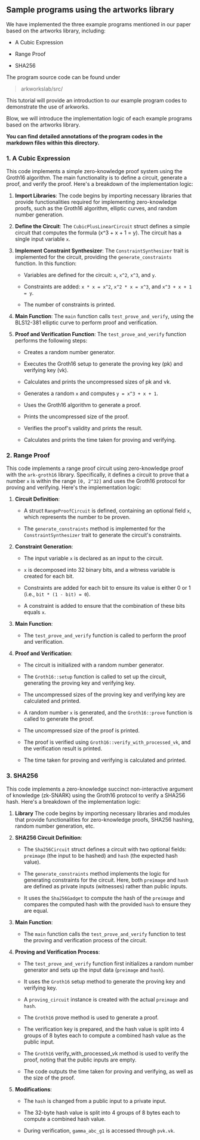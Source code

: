 ## Sample programs using the artworks library

We have implemented the three example programs mentioned in our paper based on the artworks library, including:

* A Cubic Expression

* Range Proof

* SHA256

The program source code can be found under

> arkworkslab/src/

This tutorial will provide an introduction to our example program codes to demonstrate the use of arkworks.

Blow, we will introduce the implementation logic of each example programs based on the artworks library.&#x20;

**You can find detailed annotations of the program codes in the markdown files within this directory.**

### 1. A Cubic Expression

This code implements a simple zero-knowledge proof system using the Groth16 algorithm. The main functionality is to define a circuit, generate a proof, and verify the proof. Here's a breakdown of the implementation logic:

1. **Import Libraries**: The code begins by importing necessary libraries that provide functionalities required for implementing zero-knowledge proofs, such as the Groth16 algorithm, elliptic curves, and random number generation.

2. **Define the Circuit**: The `CubicPlusLinearCircuit` struct defines a simple circuit that computes the formula (x^3 + x + 1 = y). The circuit has a single input variable `x`.

3. **Implement Constraint Synthesizer**: The `ConstraintSynthesizer` trait is implemented for the circuit, providing the `generate_constraints` function. In this function:

   * Variables are defined for the circuit: `x`, `x^2`, `x^3`, and `y`.

   * Constraints are added: `x * x = x^2`, `x^2 * x = x^3`, and `x^3 + x + 1 = y`.

   * The number of constraints is printed.

4. **Main Function**: The `main` function calls `test_prove_and_verify`, using the BLS12-381 elliptic curve to perform proof and verification.

5. **Proof and Verification Function**: The `test_prove_and_verify` function performs the following steps:

   * Creates a random number generator.

   * Executes the Groth16 setup to generate the proving key (pk) and verifying key (vk).

   * Calculates and prints the uncompressed sizes of pk and vk.

   * Generates a random `x` and computes `y = x^3 + x + 1`.

   * Uses the Groth16 algorithm to generate a proof.

   * Prints the uncompressed size of the proof.

   * Verifies the proof's validity and prints the result.

   * Calculates and prints the time taken for proving and verifying.

### 2. Range Proof

This code implements a range proof circuit using zero-knowledge proof with the `ark-groth16` library. Specifically, it defines a circuit to prove that a number `x` is within the range `[0, 2^32]` and uses the Groth16 protocol for proving and verifying. Here's the implementation logic:

1. **Circuit Definition**:

   * A struct `RangeProofCircuit` is defined, containing an optional field `x`, which represents the number to be proven.

   * The `generate_constraints` method is implemented for the `ConstraintSynthesizer` trait to generate the circuit's constraints.

2. **Constraint Generation**:

   * The input variable `x` is declared as an input to the circuit.

   * `x` is decomposed into 32 binary bits, and a witness variable is created for each bit.

   * Constraints are added for each bit to ensure its value is either 0 or 1 (i.e., `bit * (1 - bit) = 0`).

   * A constraint is added to ensure that the combination of these bits equals `x`.

3. **Main Function**:

   * The `test_prove_and_verify` function is called to perform the proof and verification.

4. **Proof and Verification**:

   * The circuit is initialized with a random number generator.

   * The `Groth16::setup` function is called to set up the circuit, generating the proving key and verifying key.

   * The uncompressed sizes of the proving key and verifying key are calculated and printed.

   * A random number `x` is generated, and the `Groth16::prove` function is called to generate the proof.

   * The uncompressed size of the proof is printed.

   * The proof is verified using `Groth16::verify_with_processed_vk`, and the verification result is printed.

   * The time taken for proving and verifying is calculated and printed.

### 3. SHA256

This code implements a zero-knowledge succinct non-interactive argument of knowledge (zk-SNARK) using the Groth16 protocol to verify a SHA256 hash. Here's a breakdown of the implementation logic:

1. **Library** The code begins by importing necessary libraries and modules that provide functionalities for zero-knowledge proofs, SHA256 hashing, random number generation, etc.

2. **SHA256 Circuit Definition**:

   * The `Sha256Circuit` struct defines a circuit with two optional fields: `preimage` (the input to be hashed) and `hash` (the expected hash value).

   * The `generate_constraints` method implements the logic for generating constraints for the circuit. Here, both `preimage` and `hash` are defined as private inputs (witnesses) rather than public inputs.

   * It uses the `Sha256Gadget` to compute the hash of the `preimage` and compares the computed hash with the provided `hash` to ensure they are equal.

3. **Main Function**:

   * The `main` function calls the `test_prove_and_verify` function to test the proving and verification process of the circuit.

4. **Proving and Verification Process**:

   * The `test_prove_and_verify` function first initializes a random number generator and sets up the input data (`preimage` and `hash`).

   * It uses the `Groth16` setup method to generate the proving key and verifying key.

   * A `proving_circuit` instance is created with the actual `preimage` and `hash`.

   * The `Groth16` prove method is used to generate a proof.

   * The verification key is prepared, and the hash value is split into 4 groups of 8 bytes each to compute a combined hash value as the public input.

   * The `Groth16` verify_with_processed_vk method is used to verify the proof, noting that the public inputs are empty.

   * The code outputs the time taken for proving and verifying, as well as the size of the proof.

5. **Modifications**:

   * The `hash` is changed from a public input to a private input.

   * The 32-byte hash value is split into 4 groups of 8 bytes each to compute a combined hash value.

   * During verification, `gamma_abc_g1` is accessed through `pvk.vk`.

